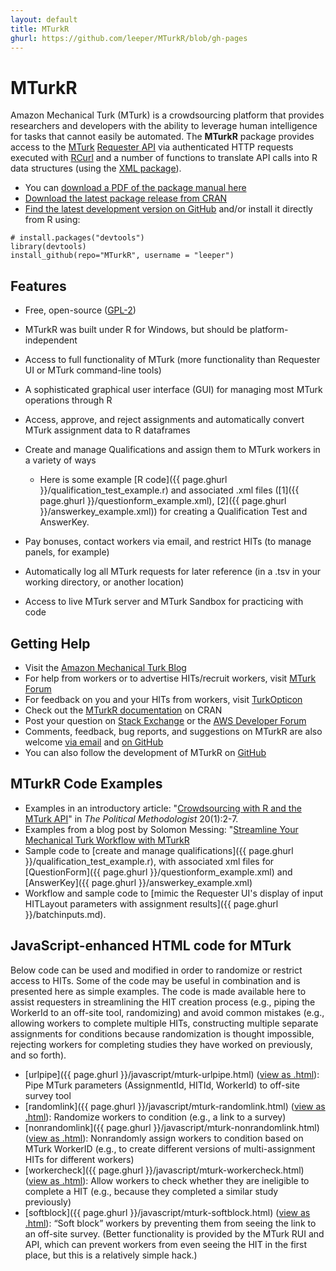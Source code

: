 ```yaml
---
layout: default
title: MTurkR
ghurl: https://github.com/leeper/MTurkR/blob/gh-pages
---
```


# MTurkR #

Amazon Mechanical Turk (MTurk) is a crowdsourcing platform that provides researchers and developers with the ability to leverage human intelligence for tasks that cannot easily be automated. The **MTurkR** package provides access to the [MTurk](https://requester.mturk.com/) [Requester API](http://docs.aws.amazon.com/AWSMechTurk/latest/AWSMturkAPI/Welcome.html) via authenticated HTTP requests executed with [RCurl](http://cran.r-project.org/web/packages/RCurl/index.html) and a number of functions to translate API calls into R data structures (using the [XML package](http://cran.r-project.org/web/packages/XML/index.html)).

* You can [download a PDF of the package manual here](http://cran.r-project.org/web/packages/MTurkR/MTurkR.pdf)
* [Download the latest package release from CRAN](http://cran.r-project.org/web/packages/MTurkR/index.html)
* [Find the latest development version on GitHub](https://github.com/leeper/MTurkR) and/or install it directly from R using:

```
# install.packages("devtools")
library(devtools)
install_github(repo="MTurkR", username = "leeper")
```

## Features ##

* Free, open-source ([GPL-2](http://www.gnu.org/licenses/gpl-2.0.html))
* MTurkR was built under R for Windows, but should be platform-independent
* Access to full functionality of MTurk (more functionality than Requester UI or MTurk command-line tools)
* A sophisticated graphical user interface (GUI) for managing most MTurk operations through R
* Access, approve, and reject assignments and automatically convert MTurk assignment data to R dataframes
* Create and manage Qualifications and assign them to MTurk workers in a variety of ways

  * Here is some example [R code]({{ page.ghurl }}/qualification_test_example.r) and associated .xml files ([1]({{ page.ghurl }}/questionform_example.xml), [2]({{ page.ghurl }}/answerkey_example.xml)) for creating a Qualification Test and AnswerKey.

* Pay bonuses, contact workers via email, and restrict HITs (to manage panels, for example)
* Automatically log all MTurk requests for later reference (in a .tsv in your working directory, or another location)
* Access to live MTurk server and MTurk Sandbox for practicing with code

## Getting Help ##

* Visit the [Amazon Mechanical Turk Blog](http://mechanicalturk.typepad.com/)
* For help from workers or to advertise HITs/recruit workers, visit [MTurk Forum](http://mturkforum.com/)
* For feedback on you and your HITs from workers, visit [TurkOpticon](http://turkopticon.differenceengines.com/)
* Check out the [MTurkR documentation](http://cran.r-project.org/web/packages/MTurkR/MTurkR.pdf) on CRAN
* Post your question on [Stack Exchange](http://stackoverflow.com/questions/tagged/mechanicalturk+r) or the [AWS Developer Forum](https://forums.aws.amazon.com/forum.jspa?forumID=11)
* Comments, feedback, bug reports, and suggestions on MTurkR are also welcome [via email](mailto:thosjleeper@gmail.com?subject=MTurkR) and [on GitHub](https://github.com/leeper/MTurkR/issues)
* You can also follow the development of MTurkR on [GitHub](https://github.com/leeper/MTurkR)

## MTurkR Code Examples ##

* Examples in an introductory article: "[Crowdsourcing with R and the MTurk API](http://polmeth.wustl.edu/methodologist/tpm_v20_n2.pdf)" in *The Political Methodologist* 20(1):2-7.
* Examples from a blog post by Solomon Messing: "[Streamline Your Mechanical Turk Workflow with MTurkR](http://solomonmessing.wordpress.com/2013/06/24/streamline-your-mechanical-turk-workflow-with-mturkr/)
* Sample code to [create and manage qualifications]({{ page.ghurl }}/qualification_test_example.r), with associated xml files for [QuestionForm]({{ page.ghurl }}/questionform_example.xml) and [AnswerKey]({{ page.ghurl }}/answerkey_example.xml)
* Workflow and sample code to [mimic the Requester UI's display of input HITLayout parameters with assignment results]({{ page.ghurl }}/batchinputs.md).

## JavaScript-enhanced HTML code for MTurk ##

Below code can be used and modified in order to randomize or restrict access to HITs. Some of the code may be useful in combination and is presented here as simple examples. The code is made available here to assist requesters in streamlining the HIT creation process (e.g., piping the WorkerId to an off-site tool, randomizing) and avoid common mistakes (e.g., allowing workers to complete multiple HITs, constructing multiple separate assignments for conditions because randomization is thought impossible, rejecting workers for completing studies they have worked on previously, and so forth).

* [urlpipe]({{ page.ghurl }}/javascript/mturk-urlpipe.html) ([view as .html](javascript/mturk-urlpipe.html)): Pipe MTurk parameters (AssignmentId, HITId, WorkerId) to off-site survey tool
* [randomlink]({{ page.ghurl }}/javascript/mturk-randomlink.html) ([view as .html](javascript/mturk-randomlink.html)): Randomize workers to condition (e.g., a link to a survey)
* [nonrandomlink]({{ page.ghurl }}/javascript/mturk-nonrandomlink.html) ([view as .html](javascript/mturk-nonrandomlink.html)): Nonrandomly assign workers to condition based on MTurk WorkerID (e.g., to create different versions of multi-assignment HITs for different workers)
* [workercheck]({{ page.ghurl }}/javascript/mturk-workercheck.html) ([view as .html](javascript/mturk-workercheck.html)): Allow workers to check whether they are ineligible to complete a HIT (e.g., because they completed a similar study previously)
* [softblock]({{ page.ghurl }}/javascript/mturk-softblock.html) ([view as .html](javascript/mturk-softblock.html)): &ldquo;Soft block&rdquo; workers by preventing them from seeing the link to an off-site survey. (Better functionality is provided by the MTurk RUI and API, which can prevent workers from even seeing the HIT in the first place, but this is a relatively simple hack.)
